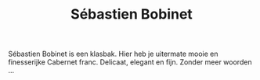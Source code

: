 ﻿---
title: Sébastien Bobinet
huis: Dom. Bobinet
regio: A.O.C. Saumur-Champigny
photo: bobinet.jpg
layout: wijnhuis

wijnen:
    - naam:  Amatéüs Bobi'09
      ref:   
      app:   A.O.C. Saumur Champigny
      type:  Rouge
      cep:   Cabernet franc 
      prijs: €16.73
    
    
    
---
Sébastien Bobinet is een klasbak. Hier heb je uitermate mooie en finesserijke Cabernet franc. Delicaat, elegant en fijn. Zonder meer woorden ...